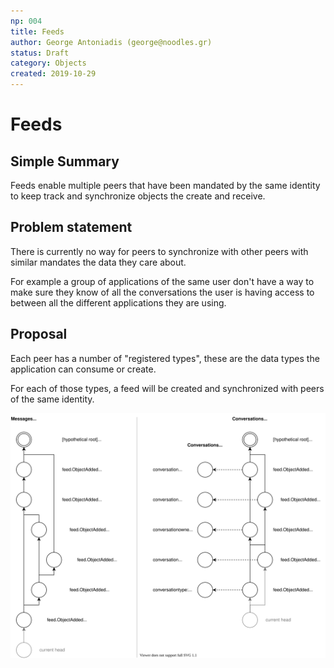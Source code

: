 ```yaml
---
np: 004
title: Feeds
author: George Antoniadis (george@noodles.gr)
status: Draft
category: Objects
created: 2019-10-29
---
```


# Feeds

## Simple Summary

Feeds enable multiple peers that have been mandated by the same identity to
keep track and synchronize objects the create and receive.

## Problem statement

There is currently no way for peers to synchronize with other peers with similar
mandates the data they care about.

For example a group of applications of the same user don't have a way to make
sure they know of all the conversations the user is having access to between
all the different applications they are using.

## Proposal

Each peer has a number of "registered types", these are the data types the
application can consume or create.

For each of those types, a feed will be created and synchronized with peers
of the same identity.

![feed](./np004-feed.drawio.svg)
